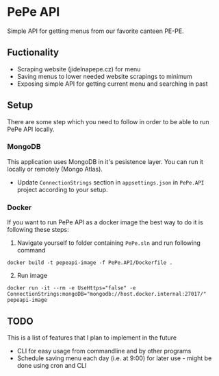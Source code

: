 # PePe API

Simple API for getting menus from our favorite canteen PE-PE. 

## Fuctionality
 * Scraping website (jidelnapepe.cz) for menu
 * Saving menus to lower needed website scrapings to minimum
 * Exposing simple API for getting current menu and searching in past

## Setup
There are some step which you need to follow in order to be able to run PePe API locally.

### MongoDB
This application uses MongoDB in it's pesistence layer. You can run it locally or remotely (Mongo Atlas).
 * Update `ConnectionStrings` section in `appsettings.json` in `PePe.API` project according to your setup.

### Docker
If you want to run PePe API as a docker image the best way to do it is following these steps:

 1. Navigate yourself to folder containing `PePe.sln` and run following command

`docker build -t pepeapi-image -f PePe.API/Dockerfile .`

 2. Run image

`docker run -it --rm -e UseHttps="false" -e ConnectionStrings:mongoDB="mongodb://host.docker.internal:27017/" pepeapi-image`

## TODO
This is a list of features that I plan to implement in the future
 * CLI for easy usage from commandline and by other programs
 * Schedule saving menu each day (i.e. at 9:00) for later use - might be done using cron and CLI
